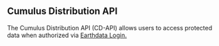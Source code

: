 ## Cumulus Distribution API

The Cumulus Distribution API (CD-API) allows users to access protected data when authorized via [Earthdata Login.](https://urs.earthdata.nasa.gov)
